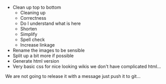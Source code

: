 - Clean up top to bottom
	- Cleaning up 
	- Correctness
	- Do I understand what is here
	- Shorten
	- Simplify 
	- Spell check
	- Increase linkage
- Rename the images to be sensible
- Split up a bit more if possible 
- Generate html version
- Very basic css for nice looking wikis we don't have complicated html...

We are not going to release it with a message just push it to git...
